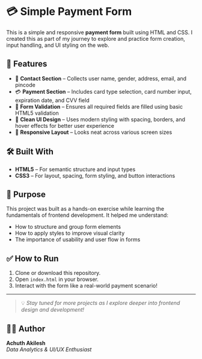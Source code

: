 # 💳 Simple Payment Form

This is a simple and responsive **payment form** built using HTML and CSS. I created this as part of my journey to explore and practice form creation, input handling, and UI styling on the web.

## 🚀 Features

- 📌 **Contact Section** – Collects user name, gender, address, email, and pincode  
- 💳 **Payment Section** – Includes card type selection, card number input, expiration date, and CVV field  
- 🔐 **Form Validation** – Ensures all required fields are filled using basic HTML5 validation  
- 🎨 **Clean UI Design** – Uses modern styling with spacing, borders, and hover effects for better user experience  
- 📱 **Responsive Layout** – Looks neat across various screen sizes

## 🛠️ Built With

- **HTML5** – For semantic structure and input types  
- **CSS3** – For layout, spacing, form styling, and button interactions

## 🎯 Purpose

This project was built as a hands-on exercise while learning the fundamentals of frontend development. It helped me understand:

- How to structure and group form elements
- How to apply styles to improve visual clarity
- The importance of usability and user flow in forms

## ✅ How to Run

1. Clone or download this repository.
2. Open `index.html` in your browser.
3. Interact with the form like a real-world payment scenario!

---

> 💡 *Stay tuned for more projects as I explore deeper into frontend design and development!*
>
## 👨‍💻 Author

**Achuth Akilesh**  
*Data Analytics & UI/UX Enthusiast*
